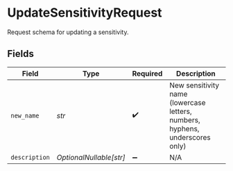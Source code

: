 # UpdateSensitivityRequest

Request schema for updating a sensitivity.


## Fields

| Field                                                                        | Type                                                                         | Required                                                                     | Description                                                                  |
| ---------------------------------------------------------------------------- | ---------------------------------------------------------------------------- | ---------------------------------------------------------------------------- | ---------------------------------------------------------------------------- |
| `new_name`                                                                   | *str*                                                                        | :heavy_check_mark:                                                           | New sensitivity name (lowercase letters, numbers, hyphens, underscores only) |
| `description`                                                                | *OptionalNullable[str]*                                                      | :heavy_minus_sign:                                                           | N/A                                                                          |